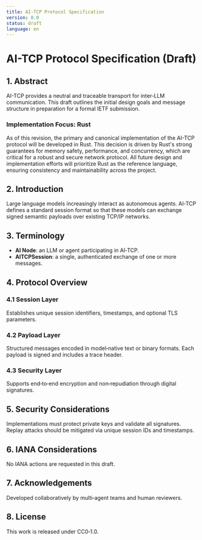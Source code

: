 ```yaml
---
title: AI-TCP Protocol Specification
version: 0.0
status: draft
language: en
---
```


# AI-TCP Protocol Specification (Draft)

## 1. Abstract

AI-TCP provides a neutral and traceable transport for inter‑LLM communication. This draft outlines the initial design goals and message structure in preparation for a formal IETF submission.

### Implementation Focus: Rust

As of this revision, the primary and canonical implementation of the AI-TCP protocol will be developed in Rust. This decision is driven by Rust's strong guarantees for memory safety, performance, and concurrency, which are critical for a robust and secure network protocol. All future design and implementation efforts will prioritize Rust as the reference language, ensuring consistency and maintainability across the project.

## 2. Introduction

Large language models increasingly interact as autonomous agents. AI‑TCP defines a standard session format so that these models can exchange signed semantic payloads over existing TCP/IP networks.

## 3. Terminology

- **AI Node**: an LLM or agent participating in AI‑TCP.
- **AITCPSession**: a single, authenticated exchange of one or more messages.

## 4. Protocol Overview

### 4.1 Session Layer

Establishes unique session identifiers, timestamps, and optional TLS parameters.

### 4.2 Payload Layer

Structured messages encoded in model‑native text or binary formats. Each payload is signed and includes a trace header.

### 4.3 Security Layer

Supports end‑to‑end encryption and non‑repudiation through digital signatures.

## 5. Security Considerations

Implementations must protect private keys and validate all signatures. Replay attacks should be mitigated via unique session IDs and timestamps.

## 6. IANA Considerations

No IANA actions are requested in this draft.

## 7. Acknowledgements

Developed collaboratively by multi‑agent teams and human reviewers.

## 8. License

This work is released under CC0‑1.0.
